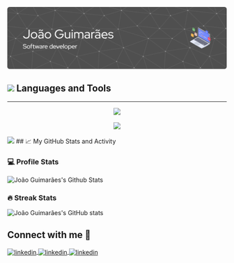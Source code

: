 ![image](header.png)


<!--
**joaoguimaraespro/joaoguimaraespro** is a ✨ _special_ ✨ repository because its `README.md` (this file) appears on your GitHub profile.


Here are some ideas to get you started:

- 🔭 I’m currently working on ReadinessIT
- 🌱 I’m currently learning ...
- 👯 I’m looking to collaborate on ...
- 🤔 I’m looking for help with ...
- 💬 Ask me about ... 
- 📫 How to reach me: ...
- 😄 Pronouns: ...
- ⚡ Fun fact: ... ds
-->




## <picture><img src = "https://user-images.githubusercontent.com/122754409/256830722-2c143cb0-70c2-4529-a6b8-421ebf4bd271.png" width = 50px></picture> **Languages and Tools**
---

<p align="center">
<a href="https://skillicons.dev">
<img src="https://skillicons.dev/icons?i=java,c,cs,js,py,ts,nodejs,dart,html,css,mysql,mongodb,postgres,gradle,maven,spring,angular,flutter,dotnet,docker,git,github,gitlab,postman,
idea,androidstudio,visualstudio,vscode&perline=10" />
 </a>
</p>

<p align="center">
  <a href="https://skillicons.dev">
    <img src="https://skillicons.dev/icons?i=java,c,cs,js,py,ts,nodejs,dart,html,css,mysql,mongodb,postgres,gradle,maven,spring,angular,flutter,dotnet,docker,git,github,gitlab,postman,
idea,androidstudio,visualstudio,vscode&perline=14" />
 </a>
</p>

<img src="https://skillicons.dev/icons?i=java,c,cs,js,py,git,aws,bootstrap,c,cpp,css,discord,docker,dynamodb,express,figma,firebase,github,html,idea,java,js,kotlin,linux,md,materialui,mongodb,mysql,nextjs,nodejs,postman,py,react,redux,tailwind,ts,vscode&perline=14" />
## 📈 My GitHub Stats and Activity

<br/>

### 💻 Profile Stats

<img alt="João Guimarães's Github Stats" src="https://github-readme-stats.vercel.app/api/?username=joaoguimaraespro&show_icons=true&include_all_commits=true&count_private=true&theme=react&hide_border=true&bg_color=1F222E&title_color=C5D0D1&icon_color=F8D866" height="192px"/>


### 🔥 Streak Stats

![João Guimarães's  GitHub stats](https://github-readme-streak-stats.herokuapp.com?user=joaoguimaraespro&theme=dracula&hide_border=true&border_radius=30.1&date_format=j%2Fn%5B%2FY%5D&mode=weekly&ring=A7D3D1&sideNums=DDDDDD&currStreakNum=3EC4FF&fire=A7D3D1&sideLabels=A7D3D1&currStreakLabel=3EC4FF)




## Connect with me 🤝

<p >
<a href="https://www.linkedin.com/in/joaoguimaraes2000/" target="blank"><img align="center" src="https://github-production-user-asset-6210df.s3.amazonaws.com/122754409/256609979-dbe4a8fc-2bdf-4b3d-b0d8-c4e783153805.png" alt="linkedin" height="50" width="50" />
<a href="https://github.com/joaoguimaraespro" target="blank"><img align="center" src="https://user-images.githubusercontent.com/122754409/256825847-1281f013-edd8-468e-b073-b856c9d940d7.png" alt="linkedin" height="50" width="50" />
<a href="mailto:joaoguimaraes.pro@hotmail.com" target="blank"><img align="center" src="https://user-images.githubusercontent.com/122754409/256825345-33393330-313f-45c9-9e67-7428fc20de4d.png" alt="linkedin" height="50" width="50" />  
</p>
